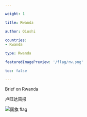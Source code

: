 ```yaml
---

weight: 1

title: Rwanda

author: Qiushi 

countries: 
- Rwanda

type: Rwanda

featuredImagePreview: '/flag/rw.png'

toc: false 

---
```


Brief on Rwanda

卢旺达简报 

<!--more-->

![国旗 flag](/flag/rw.png)